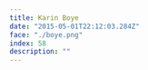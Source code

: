 ```yaml
---
title: Karin Boye
date: "2015-05-01T22:12:03.284Z"
face: "./boye.png"
index: 58
description: ""
---
```



